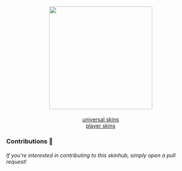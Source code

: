 <h1 align="center">
        <img src="https://i.imgur.com/WXgx7IS.png" width="275px"><br>
</h1>
<p align="center">
    <a href="universal/universal.md">universal skins</a><br>
    <a href="https://yahoo.com">player skins</a>

### Contributions 🎉
###### If you're interested in contributing to this skinhub, simply open a pull request!